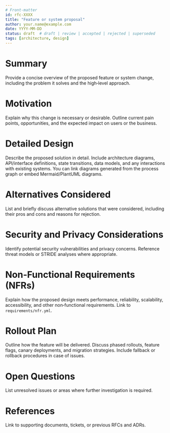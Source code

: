 ```yaml
---
# Front‑matter
id: rfc-XXXX
title: "Feature or system proposal"
author: your.name@example.com
date: YYYY-MM-DD
status: draft  # draft | review | accepted | rejected | superseded
tags: [architecture, design]
---
```


# Summary

Provide a concise overview of the proposed feature or system change, including the
problem it solves and the high‑level approach.

# Motivation

Explain why this change is necessary or desirable.  Outline current pain points,
opportunities, and the expected impact on users or the business.

# Detailed Design

Describe the proposed solution in detail.  Include architecture diagrams,
API/interface definitions, state transitions, data models, and any interactions
with existing systems.  You can link diagrams generated from the process
graph or embed Mermaid/PlantUML diagrams.

# Alternatives Considered

List and briefly discuss alternative solutions that were considered, including
their pros and cons and reasons for rejection.

# Security and Privacy Considerations

Identify potential security vulnerabilities and privacy concerns.  Reference
threat models or STRIDE analyses where appropriate.

# Non‑Functional Requirements (NFRs)

Explain how the proposed design meets performance, reliability, scalability,
accessibility, and other non‑functional requirements.  Link to `requirements/nfr.yml`.

# Rollout Plan

Outline how the feature will be delivered.  Discuss phased rollouts, feature
flags, canary deployments, and migration strategies.  Include fallback or
rollback procedures in case of issues.

# Open Questions

List unresolved issues or areas where further investigation is required.

# References

Link to supporting documents, tickets, or previous RFCs and ADRs.